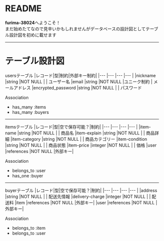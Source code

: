 # README
**furima-38024**へようこそ！  
まだ始めたてなので見辛いかもしれませんがデータベースの設計図としてテーブル設計図を初めに載せます

---
# テーブル設計図

usersテーブル
|レコード|型|制約|外部キー制約|
|---                |---    |---      |---        |
|nickname           |string |NOT NULL |           |   ユーザー名
|email              |string |NOT NULL |ユニーク制約 |   メールアドレス
|encrypted_password |string |NOT NULL |           |   パスワード

Association

- has_many :items
- has_many :buyers

---
itemsテーブル
|レコード|型|空で保存可能？|制約|
|---              |---        |---      |---    |
|item-name        |string     |NOT NULL |       |   商品名
|item-explain     |string     |NOT NULL |       |   商品詳細
|item-category    |string     |NOT NULL |       |   商品カテゴリー
|item-condition   |string     |NOT NULL |       |   商品状態
|item-price       |integer    |NOT NULL |       |   価格
|user             |references |NOT NULL |外部キー|

Association

- belongs_to :user
- has_one :buyer

---
buyerテーブル
|レコード|型|空で保存可能？|制約|
|---              |---        |---      |---    |
|address          |string     |NOT NULL |       |   配送先情報
|delivery-charge  |integer    |NOT NULL |       |   配送料
|item             |references |NOT NULL |外部キー|
|user             |references |NOT NULL |外部キー|

Association

- belongs_to :item
- belongs_to :user
